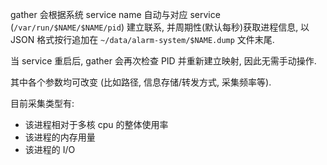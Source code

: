 gather 会根据系统 service name 自动与对应 service (`/var/run/$NAME/$NAME/pid`) 建立联系, 并周期性(默认每秒)获取进程信息, 以 JSON 格式按行追加在 `~/data/alarm-system/$NAME.dump` 文件末尾.

当 service 重启后, gather 会再次检查 PID 并重新建立映射, 因此无需手动操作.

其中各个参数均可改变 (比如路径, 信息存储/转发方式, 采集频率等).

目前采集类型有:

+ 该进程相对于多核 cpu 的整体使用率
+ 该进程的内存用量
+ 该进程的 I/O
